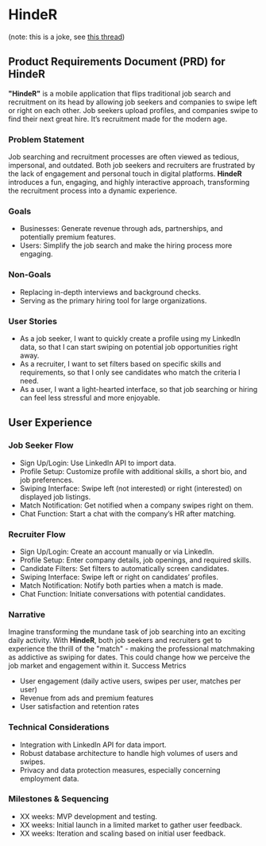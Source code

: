 # HindeR

(note: this is a joke, see [this thread](https://www.reddit.com/r/startups/comments/1bg7bsy/tinder_but_for_hr_roast_my_idea/))

## Product Requirements Document (PRD) for HindeR

**"HindeR"** is a mobile application that flips traditional job search and recruitment on its head by allowing job seekers and companies to swipe left or right on each other. Job seekers upload profiles, and companies swipe to find their next great hire. It’s recruitment made for the modern age.

### Problem Statement

Job searching and recruitment processes are often viewed as tedious, impersonal, and outdated. Both job seekers and recruiters are frustrated by the lack of engagement and personal touch in digital platforms. **HindeR** introduces a fun, engaging, and highly interactive approach, transforming the recruitment process into a dynamic experience.

### Goals

- Businesses: Generate revenue through ads, partnerships, and potentially premium features.
- Users: Simplify the job search and make the hiring process more engaging.

### Non-Goals

- Replacing in-depth interviews and background checks.
- Serving as the primary hiring tool for large organizations.

### User Stories

- As a job seeker, I want to quickly create a profile using my LinkedIn data, so that I can start swiping on potential job opportunities right away.
- As a recruiter, I want to set filters based on specific skills and requirements, so that I only see candidates who match the criteria I need.
- As a user, I want a light-hearted interface, so that job searching or hiring can feel less stressful and more enjoyable.

## User Experience

### Job Seeker Flow

- Sign Up/Login: Use LinkedIn API to import data.
- Profile Setup: Customize profile with additional skills, a short bio, and job preferences.
- Swiping Interface: Swipe left (not interested) or right (interested) on displayed job listings.
- Match Notification: Get notified when a company swipes right on them.
- Chat Function: Start a chat with the company’s HR after matching.

### Recruiter Flow

- Sign Up/Login: Create an account manually or via LinkedIn.
- Profile Setup: Enter company details, job openings, and required skills.
- Candidate Filters: Set filters to automatically screen candidates.
- Swiping Interface: Swipe left or right on candidates’ profiles.
- Match Notification: Notify both parties when a match is made.
- Chat Function: Initiate conversations with potential candidates.

### Narrative

Imagine transforming the mundane task of job searching into an exciting daily activity. With **HindeR**, both job seekers and recruiters get to experience the thrill of the "match" - making the professional matchmaking as addictive as swiping for dates. This could change how we perceive the job market and engagement within it.
Success Metrics

- User engagement (daily active users, swipes per user, matches per user)
- Revenue from ads and premium features
- User satisfaction and retention rates

### Technical Considerations

- Integration with LinkedIn API for data import.
- Robust database architecture to handle high volumes of users and swipes.
- Privacy and data protection measures, especially concerning employment data.

### Milestones & Sequencing

- XX weeks: MVP development and testing.
- XX weeks: Initial launch in a limited market to gather user feedback.
- XX weeks: Iteration and scaling based on initial user feedback.
